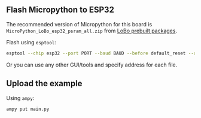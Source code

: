 
## Flash Micropython to ESP32

The recommended version of Micropython for this board is `MicroPython_LoBo_esp32_psram_all.zip` from [LoBo prebuilt packages](https://github.com/loboris/MicroPython_ESP32_psRAM_LoBo/tree/master/MicroPython_BUILD/firmware).

Flash using `esptool`:
```sh
esptool --chip esp32 --port PORT --baud BAUD --before default_reset --after no_reset write_flash -z --flash_mode dio --flash_freq 40m --flash_size detect 0x1000 bootloader/bootloader.bin 0xf000 phy_init_data.bin 0x10000 MicroPython.bin 0x8000 partitions_mpy.bin
```
Or you can use any other GUI/tools and specify address for each file.

## Upload the example

Using `ampy`:

```sh
ampy put main.py
```
